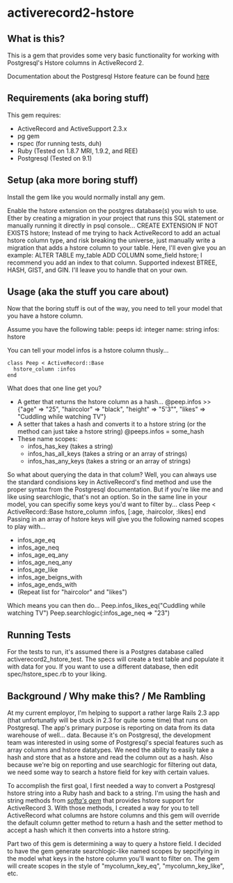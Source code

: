activerecord2-hstore
====================

What is this?
-------------
This is a gem that provides some very basic functionality for working with 
Postgresql's Hstore columns in ActiveRecord 2.

Documentation about the Postgresql Hstore feature can be found 
[here](http://www.postgresql.org/docs/9.1/static/hstore.html)

Requirements (aka boring stuff)
-------------------------------
This gem requires:
* ActiveRecord and ActiveSupport 2.3.x
* pg gem
* rspec (for running tests, duh)
* Ruby (Tested on 1.8.7 MRI, 1.9.2, and REE)
* Postgresql (Tested on 9.1)

Setup (aka more boring stuff)
-----------------------------
Install the gem like you would normally install any gem.

Enable the hstore extension on the postgres database(s) you wish to use.
Ether by creating a migration in your project that runs this SQL statement
or manually running it directly in psql console...
    CREATE EXTENSION IF NOT EXISTS hstore;
Instead of me trying to hack ActiveRecord to add an actual hstore column type,
and risk breaking the universe, just manually write a migration that adds a 
hstore column to your table. Here, I'll even give you an example:
    ALTER TABLE my_table ADD COLUMN some_field hstore;
I recommend you add an index to that column. Supported indexest BTREE, HASH, 
GIST, and GIN. I'll leave you to handle that on your own.

Usage (aka the stuff you care about)
------------------------------------
Now that the boring stuff is out of the way, you need to tell your model that
you have a hstore column.

Assume you have the following table:
    peeps
    id: integer
    name: string
    infos: hstore

You can tell your model infos is a hstore column thusly...

    class Peep < ActiveRecord::Base
      hstore_column :infos
    end

What does that one line get you?
*   A getter that returns the hstore column as a hash...
        @peep.infos
        >> {"age" => "25", "haircolor" => "black", "height" => "5'3\"", "likes" => "Cuddling while watching TV"}
*   A setter that takes a hash and converts it to a hstore string (or the method can just take a hstore string)
        @peeps.infos = some_hash
*   These name scopes:
    *   infos\_has\_key (takes a string)
    *   infos\_has\_all\_keys (takes a string or an array of strings)
    *   infos\_has\_any\_keys (takes a string or an array of strings) 

So what about querying the data in that colum? Well, you can always use the 
standard condisions key in ActiveRecord's find method and use the proper 
syntax from the Postgresql documentation. But if you're like me and like 
using searchlogic, that's not an option. So in the same line in your model,
you can specifiy some keys you'd want to filter by...
    class Peep < ActiveRecord::Base
      hstore_column :infos, [:age, :haircolor, :likes]
    end
Passing in an array of hstore keys will give you the following named scopes
to play with...
*  infos\_age\_eq
*  infos\_age\_neq
*  infos\_age\_eq\_any
*  infos\_age\_neq\_any
*  infos\_age\_like
*  infos\_age\_beigns\_with
*  infos\_age\_ends\_with
*  (Repeat list for "haircolor" and "likes")

Which means you can then do...
    Peep.infos_likes_eq("Cuddling while watching TV")
    Peep.searchlogic(:infos_age_neq => "23")

Running Tests
-------------
For the tests to run, it's assumed there is a Postgres database called
activerecord2\_hstore\_test. The specs will create a test table and populate
it with data for you. If you want to use a different database, then edit
spec/hstore\_spec.rb to your liking.

Background / Why make this? / Me Rambling
-----------------------------------------
At my current employor, I'm helping to support a rather large Rails 2.3 app 
(that unfortunatly will be stuck in 2.3 for quite some time) that runs on 
Postgresql. The app's primary purpose is reporting on data from its data 
warehouse of well... data. Because it's on Postgresql, the development team
was interested in using some of Postgresql's special features such as array
columns and hstore datatypes. We need the ability to easily take a hash 
and store that as a hstore and read the column out as a hash. Also because
we're big on reporting and use searchlogic for filtering out data, we need
some way to search a hstore field for key with certain values.

To accomplish the first goal, I first needed a way to convert a Postgresql
hstore string into a Ruby hash and back to a string. I'm using the hash and
string methods from *[softa's gem](https://github.com/softa/activerecord-postgres-hstore)*
that provides hstore support for ActiveRecord 3. With those methods, I created
a way for you to tell ActiveRecord what columns are hstore columns and this 
gem will override the default column getter method to return a hash and the
setter method to accept a hash which it then converts into a hstore string.

Part two of this gem is determining a way to query a hstore field. I decided
to have the gem generate searchlogic-like named scopes by sepcifying in the
model what keys in the hstore column you'll want to filter on. The gem will 
create scopes in the style of "mycolumn\_key\_eq", "mycolumn\_key\_like", etc.
